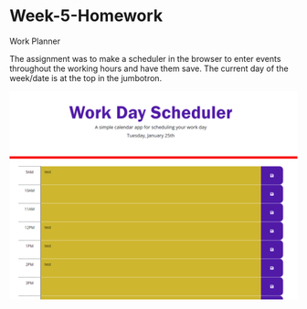 # Week-5-Homework
Work Planner

The assignment was to make a scheduler in the browser to enter events throughout the working hours and have them save. The current day of the week/date is at the top in the jumbotron.

![front of the website](assets\general.png)